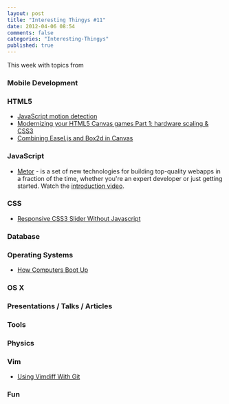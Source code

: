 ```yaml
---
layout: post
title: "Interesting Thingys #11"
date: 2012-04-06 08:54
comments: false
categories: "Interesting-Thingys"
published: true
---
```


This week with topics from 
<!-- More -->

### Mobile Development

### HTML5
- [JavaScript motion detection](http://www.adobe.com/devnet/html5/articles/javascript-motion-detection.html)
- [Modernizing your HTML5 Canvas games Part 1: hardware scaling & CSS3](http://blogs.msdn.com/b/davrous/archive/2012/04/06/modernizing-your-html5-canvas-games-with-offline-apis-file-apis-css3-amp-hardware-scaling.aspx)
- [Combining Easel.js and Box2d in Canvas](http://www.luxanimals.com/blog/article/combining_easel_box2d)


### JavaScript
- [Metor](http://www.meteor.com/) - is a set of new technologies for building top-quality webapps in a fraction of the time, whether you're an expert developer or just getting started. Watch the [introduction video](http://www.meteor.com/screencast).

### CSS
- [Responsive CSS3 Slider Without Javascript](http://csscience.com/responsiveslidercss3/)

### Database

### Operating Systems
- [How Computers Boot Up](http://duartes.org/gustavo/blog/post/how-computers-boot-up)

### OS X

### Presentations / Talks / Articles

### Tools
 
### Physics

### Vim
- [Using Vimdiff With Git](http://shawnbiddle.com/devblog/archive/using-vimdiff-with-git)

### Fun
